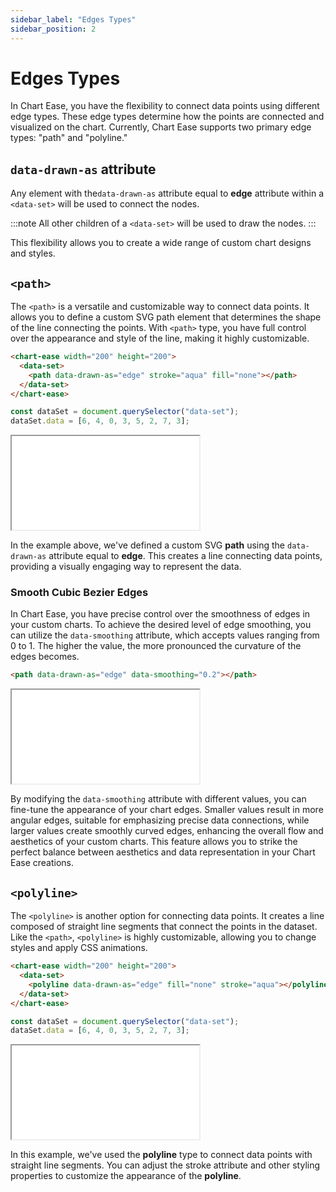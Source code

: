 ```yaml
---
sidebar_label: "Edges Types"
sidebar_position: 2
---
```


# Edges Types

In Chart Ease, you have the flexibility to connect data points using different edge types. These edge types determine how the points are connected and visualized on the chart. Currently, Chart Ease supports two primary edge types: "path" and "polyline."

## `data-drawn-as` attribute

Any element with the`data-drawn-as` attribute equal to **edge** attribute within a `<data-set>` will be used to connect the nodes.

:::note
All other children of a `<data-set>` will be used to draw the nodes.
:::

This flexibility allows you to create a wide range of custom chart designs and styles.

## `<path>`

The `<path>` is a versatile and customizable way to connect data points. It allows you to define a custom SVG path element that determines the shape of the line connecting the points. With `<path>` type, you have full control over the appearance and style of the line, making it highly customizable.

```html
<chart-ease width="200" height="200">
  <data-set>
    <path data-drawn-as="edge" stroke="aqua" fill="none"></path>
  </data-set>
</chart-ease>
```

```javascript
const dataSet = document.querySelector("data-set");
dataSet.data = [6, 4, 0, 3, 5, 2, 7, 3];
```

<iframe src="/samples/edge-types/path.html" style={{ width: '250px', height: '250px' }}></iframe>

In the example above, we've defined a custom SVG **path** using the `data-drawn-as` attribute equal to **edge**. This creates a line connecting data points, providing a visually engaging way to represent the data.

### Smooth Cubic Bezier Edges

In Chart Ease, you have precise control over the smoothness of edges in your custom charts. To achieve the desired level of edge smoothing, you can utilize the `data-smoothing` attribute, which accepts values ranging from 0 to 1. The higher the value, the more pronounced the curvature of the edges becomes.

```html
<path data-drawn-as="edge" data-smoothing="0.2"></path>
```

<iframe src="/samples/edge-types/path-smooth.html" style={{ width: '250px', height: '250px' }}></iframe>

By modifying the `data-smoothing` attribute with different values, you can fine-tune the appearance of your chart edges. Smaller values result in more angular edges, suitable for emphasizing precise data connections, while larger values create smoothly curved edges, enhancing the overall flow and aesthetics of your custom charts. This feature allows you to strike the perfect balance between aesthetics and data representation in your Chart Ease creations.

## `<polyline>`

The `<polyline>` is another option for connecting data points. It creates a line composed of straight line segments that connect the points in the dataset. Like the `<path>`, `<polyline>` is highly customizable, allowing you to change styles and apply CSS animations.

```html
<chart-ease width="200" height="200">
  <data-set>
    <polyline data-drawn-as="edge" fill="none" stroke="aqua"></polyline>
  </data-set>
</chart-ease>
```

```javascript
const dataSet = document.querySelector("data-set");
dataSet.data = [6, 4, 0, 3, 5, 2, 7, 3];
```

<iframe src="/samples/edge-types/polyline.html" style={{ width: '250px', height: '250px' }}></iframe>

In this example, we've used the **polyline** type to connect data points with straight line segments. You can adjust the stroke attribute and other styling properties to customize the appearance of the **polyline**.
